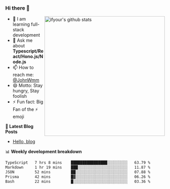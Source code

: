 ### Hi there 👋

<img style="width: 380px" align="right" src="https://github-readme-stats.vercel.app/api?username=ifyour&show_icons=true&theme=dark&card_width=280px&hide_title=true&hide=contribs&include_all_commits=true&count_private=true" alt="ifyour's github stats"/>


- 🌱  I am learning full-stack development
- 💬  Ask me about **Typescript/React/Hono.js/Node.js**
- 📫  How to reach me: [@JohnWmm](https://twitter.com/JohnWmm)
- 😄  Motto: Stay hungry, Stay foolish
- ⚡  Fun fact: Big Fan of the :zap: emoji


**📝 Latest Blog Posts**

<!-- BLOG-POST-LIST:START -->
- [Hello, blog](https://mingming.dev/posts/hello-blog)
<!-- BLOG-POST-LIST:END -->



📊 **Weekly development breakdown** 

<!-- [![wakatime](https://wakatime.com/badge/user/d2bc2102-a53a-4e4f-93d0-a8cbf4be2db4.svg)](https://wakatime.com/@d2bc2102-a53a-4e4f-93d0-a8cbf4be2db4) -->

<!--START_SECTION:waka-->

```txt
TypeScript   7 hrs 8 mins    ████████████████░░░░░░░░░   63.79 %
Markdown     1 hr 19 mins    ███░░░░░░░░░░░░░░░░░░░░░░   11.87 %
JSON         52 mins         ██░░░░░░░░░░░░░░░░░░░░░░░   07.88 %
Prisma       42 mins         █▓░░░░░░░░░░░░░░░░░░░░░░░   06.26 %
Bash         22 mins         █░░░░░░░░░░░░░░░░░░░░░░░░   03.36 %
```

<!--END_SECTION:waka-->

